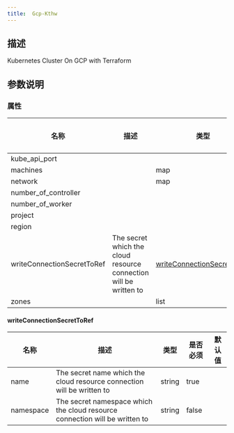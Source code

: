 ```yaml
---
title:  Gcp-Kthw
---
```


## 描述

Kubernetes Cluster On GCP with Terraform

## 参数说明


### 属性

 名称 | 描述 | 类型 | 是否必须 | 默认值 
 ------------ | ------------- | ------------- | ------------- | ------------- 
 kube_api_port |  |  | false |  
 machines |  | map | false |  
 network |  | map | false |  
 number_of_controller |  |  | false |  
 number_of_worker |  |  | false |  
 project |  |  | false |  
 region |  |  | false |  
 writeConnectionSecretToRef | The secret which the cloud resource connection will be written to | [writeConnectionSecretToRef](#writeConnectionSecretToRef) | false |  
 zones |  | list | false |  


#### writeConnectionSecretToRef

 名称 | 描述 | 类型 | 是否必须 | 默认值 
 ------------ | ------------- | ------------- | ------------- | ------------- 
 name | The secret name which the cloud resource connection will be written to | string | true |  
 namespace | The secret namespace which the cloud resource connection will be written to | string | false |  
